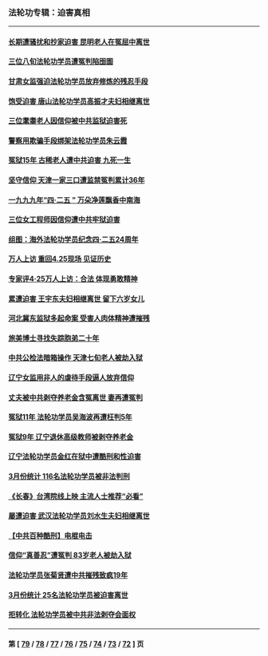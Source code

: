 ### 法轮功专辑：迫害真相
---
#### [长期遭骚扰和抄家迫害 昆明老人在冤屈中离世](../../pages/nf4379/n13990487.md?05130430) 
#### [三位八旬法轮功学员遭冤判陷囹圄](../../pages/nf4379/n13988869.md?05130430) 
#### [甘肃女监强迫法轮功学员放弃修炼的残忍手段](../../pages/nf4379/n13988053.md?05130430) 
#### [饱受迫害 唐山法轮功学员高振才夫妇相继离世](../../pages/nf4379/n13987209.md?05130430) 
#### [三位耄耋老人因信仰被中共监狱迫害死](../../pages/nf4379/n13986618.md?05130430) 
#### [警察用欺骗手段绑架法轮功学员朱云霞](../../pages/nf4379/n13985959.md?05130430) 
#### [冤狱15年 古稀老人遭中共迫害 九死一生](../../pages/nf4379/n13985199.md?05130430) 
#### [坚守信仰 天津一家三口遭监禁冤判累计36年](../../pages/nf4379/n13983791.md?05130430) 
#### [一九九九年“四·二五 ” 万朵净莲飘香中南海](../../pages/nf4379/n13984266.md?05130430) 
#### [三位女工程师因信仰遭中共牢狱迫害](../../pages/nf4379/n13982891.md?05130430) 
#### [组图：海外法轮功学员纪念四‧二五24周年](../../pages/nf4379/n13979790.md?05130430) 
#### [万人上访 重回4.25现场 见证历史](../../pages/nf4379/n13979775.md?05130430) 
#### [专家评4‧25万人上访：合法 体现勇敢精神](../../pages/nf4379/n13975820.md?05130430) 
#### [累遭迫害 王宇东夫妇相继离世 留下六岁女儿](../../pages/nf4379/n13977555.md?05130430) 
#### [河北冀东监狱多起命案 受害人肉体精神遭摧残](../../pages/nf4379/n13976483.md?05130430) 
#### [旅美博士寻找失踪胞弟二十年](../../pages/nf4379/n13976318.md?05130430) 
#### [中共公检法暗箱操作 天津七旬老人被劫入狱](../../pages/nf4379/n13975097.md?05130430) 
#### [辽宁女监用非人的虐待手段逼人放弃信仰](../../pages/nf4379/n13972297.md?05130430) 
#### [丈夫被中共剥夺养老金含冤离世 妻再遭冤判](../../pages/nf4379/n13970514.md?05130430) 
#### [冤狱11年 法轮功学员吴海波再遭枉判5年](../../pages/nf4379/n13966760.md?05130430) 
#### [冤狱9年 辽宁退休高级教师被剥夺养老金](../../pages/nf4379/n13969844.md?05130430) 
#### [辽宁法轮功学员金红在狱中遭酷刑和性迫害](../../pages/nf4379/n13969049.md?05130430) 
#### [3月份统计 116名法轮功学员被非法判刑](../../pages/nf4379/n13967624.md?05130430) 
#### [《长春》台湾院线上映 主流人士推荐“必看”](../../pages/nf4379/n13967751.md?05130430) 
#### [屡遭迫害 武汉法轮功学员刘水生夫妇相继离世](../../pages/nf4379/n13965806.md?05130430) 
#### [【中共百种酷刑】电棍电击](../../pages/nf4379/n13964477.md?05130430) 
#### [信仰“真善忍”遭冤判 83岁老人被劫入狱](../../pages/nf4379/n13958286.md?05130430) 
#### [法轮功学员张菊贤遭中共摧残致疯19年](../../pages/nf4379/n13962633.md?05130430) 
#### [3月份统计 25名法轮功学员被迫害离世](../../pages/nf4379/n13963851.md?05130430) 
#### [拒转化 法轮功学员被中共非法剥夺会面权](../../pages/nf4379/n13961975.md?05130430) 

---
#### 第 [ [79](./79.md?05130430) / [78](./78.md?05130430) / [77](./77.md?05130430) / [76](./76.md?05130430) / [75](./75.md?05130430) / [74](./74.md?05130430) / [73](./73.md?05130430) / [72](./72.md?05130430) ] 页
